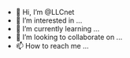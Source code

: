 - 👋 Hi, I’m @LLCnet
- 👀 I’m interested in ...
- 🌱 I’m currently learning ...
- 💞️ I’m looking to collaborate on ...
- 📫 How to reach me ...

<!---
LLCnet/LLCnet is a ✨ special ✨ repository because its `README.md` (this file) appears on your GitHub profile.
You can click the Preview link to take a look at your changes.
--->
